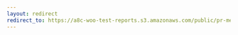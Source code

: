 ```yaml
---
layout: redirect
redirect_to: https://a8c-woo-test-reports.s3.amazonaws.com/public/pr-merge/41065/e2e/index.html
---
```

